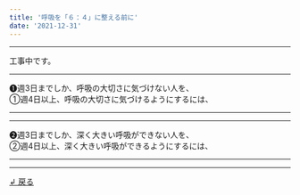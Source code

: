 ```yaml
---
title: '呼吸を「６：４」に整える前に'
date: '2021-12-31'
---
```

***
工事中です。
***
➊週3日までしか、呼吸の大切さに気づけない人を、  
①週4日以上、呼吸の大切さに気づけるようにするには、
***
***
➋週3日までしか、深く大きい呼吸ができない人を、  
②週4日以上、深く大きい呼吸ができるようにするには、
***
***
[ ↲ 戻る ](https://01234567890.thebase.in/about)

